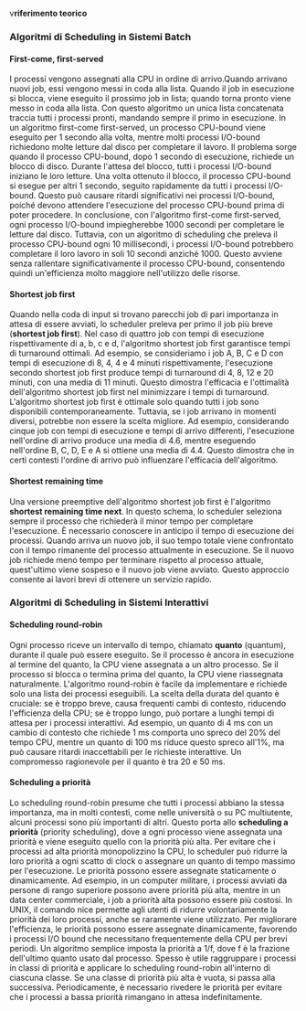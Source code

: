 v**riferimento teorico**




### Algoritmi di Scheduling in Sistemi Batch

#### First-come, first-served
I processi vengono assegnati alla CPU in ordine di arrivo.Quando arrivano nuovi job, essi vengono messi in coda alla lista. Quando il job in esecuzione si blocca, viene eseguito il prossimo job in lista; quando torna pronto viene messo in coda alla lista.
Con questo algoritmo un unica lista concatenata traccia tutti i processi pronti, mandando sempre il primo in esecuzione.
In un algoritmo first-come first-served, un processo CPU-bound viene eseguito per 1 secondo alla volta, mentre molti processi I/O-bound richiedono molte letture dal disco per completare il lavoro. Il problema sorge quando il processo CPU-bound, dopo 1 secondo di esecuzione, richiede un blocco di disco. Durante l'attesa del blocco, tutti i processi I/O-bound iniziano le loro letture. Una volta ottenuto il blocco, il processo CPU-bound si esegue per altri 1 secondo, seguito rapidamente da tutti i processi I/O-bound. Questo può causare ritardi significativi nei processi I/O-bound, poiché devono attendere l'esecuzione del processo CPU-bound prima di poter procedere.
In conclusione, con l'algoritmo first-come first-served, ogni processo I/O-bound impiegherebbe 1000 secondi per completare le letture dal disco. Tuttavia, con un algoritmo di scheduling che preleva il processo CPU-bound ogni 10 millisecondi, i processi I/O-bound potrebbero completare il loro lavoro in soli 10 secondi anziché 1000. Questo avviene senza rallentare significativamente il processo CPU-bound, consentendo quindi un'efficienza molto maggiore nell'utilizzo delle risorse. 
#### Shortest job first
Quando nella coda di input si trovano parecchi job di pari importanza in attesa di essere avviati, lo scheduler preleva per primo il job più breve (**shortest job first**). Nel caso di quattro job con tempi di esecuzione rispettivamente di a, b, c e d, l'algoritmo shortest job first garantisce tempi di turnaround ottimali. Ad esempio, se consideriamo i job A, B, C e D con tempi di esecuzione di 8, 4, 4 e 4 minuti rispettivamente, l'esecuzione secondo shortest job first produce tempi di turnaround di 4, 8, 12 e 20 minuti, con una media di 11 minuti. Questo dimostra l'efficacia e l'ottimalità dell'algoritmo shortest job first nel minimizzare i tempi di turnaround.
L'algoritmo shortest job first è ottimale solo quando tutti i job sono disponibili contemporaneamente. Tuttavia, se i job arrivano in momenti diversi, potrebbe non essere la scelta migliore. Ad esempio, considerando cinque job con tempi di esecuzione e tempi di arrivo differenti, l'esecuzione nell'ordine di arrivo produce una media di 4.6, mentre eseguendo nell'ordine B, C, D, E e A si ottiene una media di 4.4. Questo dimostra che in certi contesti l'ordine di arrivo può influenzare l'efficacia dell'algoritmo.
#### Shortest remaining time
Una versione preemptive dell'algoritmo shortest job first è l'algoritmo **shortest remaining time next**. In questo schema, lo scheduler seleziona sempre il processo che richiederà il minor tempo per completare l'esecuzione. È necessario conoscere in anticipo il tempo di esecuzione dei processi. Quando arriva un nuovo job, il suo tempo totale viene confrontato con il tempo rimanente del processo attualmente in esecuzione. Se il nuovo job richiede meno tempo per terminare rispetto al processo attuale, quest'ultimo viene sospeso e il nuovo job viene avviato. Questo approccio consente ai lavori brevi di ottenere un servizio rapido.
### Algoritmi di Scheduling in Sistemi Interattivi

#### Scheduling round-robin
Ogni processo riceve un intervallo di tempo, chiamato **quanto** (quantum), durante il quale può essere eseguito. Se il processo è ancora in esecuzione al termine del quanto, la CPU viene assegnata a un altro processo. Se il processo si blocca o termina prima del quanto, la CPU viene riassegnata naturalmente. L'algoritmo round-robin è facile da implementare e richiede solo una lista dei processi eseguibili. La scelta della durata del quanto è cruciale: se è troppo breve, causa frequenti cambi di contesto, riducendo l'efficienza della CPU; se è troppo lungo, può portare a lunghi tempi di attesa per i processi interattivi. Ad esempio, un quanto di 4 ms con un cambio di contesto che richiede 1 ms comporta uno spreco del 20% del tempo CPU, mentre un quanto di 100 ms riduce questo spreco all'1%, ma può causare ritardi inaccettabili per le richieste interattive. Un compromesso ragionevole per il quanto è tra 20 e 50 ms.

#### Scheduling a priorità
Lo scheduling round-robin presume che tutti i processi abbiano la stessa importanza, ma in molti contesti, come nelle università o su PC multiutente, alcuni processi sono più importanti di altri. Questo porta allo **scheduling a priorità** (priority scheduling), dove a ogni processo viene assegnata una priorità e viene eseguito quello con la priorità più alta. Per evitare che i processi ad alta priorità monopolizzino la CPU, lo scheduler può ridurre la loro priorità a ogni scatto di clock o assegnare un quanto di tempo massimo per l'esecuzione.
Le priorità possono essere assegnate staticamente o dinamicamente. Ad esempio, in un computer militare, i processi avviati da persone di rango superiore possono avere priorità più alta, mentre in un data center commerciale, i job a priorità alta possono essere più costosi. In UNIX, il comando nice permette agli utenti di ridurre volontariamente la priorità dei loro processi, anche se raramente viene utilizzato.
Per migliorare l'efficienza, le priorità possono essere assegnate dinamicamente, favorendo i processi I/O bound che necessitano frequentemente della CPU per brevi periodi. Un algoritmo semplice imposta la priorità a 1/f, dove f è la frazione dell'ultimo quanto usato dal processo.
Spesso è utile raggruppare i processi in classi di priorità e applicare lo scheduling round-robin all'interno di ciascuna classe. Se una classe di priorità più alta è vuota, si passa alla successiva. Periodicamente, è necessario rivedere le priorità per evitare che i processi a bassa priorità rimangano in attesa indefinitamente.

